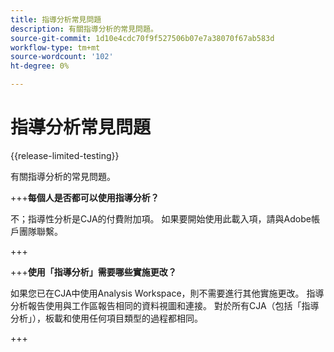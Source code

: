 ```yaml
---
title: 指導分析常見問題
description: 有關指導分析的常見問題。
source-git-commit: 1d10e4cdc70f9f527506b07e7a38070f67ab583d
workflow-type: tm+mt
source-wordcount: '102'
ht-degree: 0%

---
```


# 指導分析常見問題

{{release-limited-testing}}

有關指導分析的常見問題。

+++**每個人是否都可以使用指導分析？**

不；指導性分析是CJA的付費附加項。 如果要開始使用此載入項，請與Adobe帳戶團隊聯繫。

+++

+++**使用「指導分析」需要哪些實施更改？**

如果您已在CJA中使用Analysis Workspace，則不需要進行其他實施更改。 指導分析報告使用與工作區報告相同的資料視圖和連接。 對於所有CJA（包括「指導分析」），板載和使用任何項目類型的過程都相同。

+++
